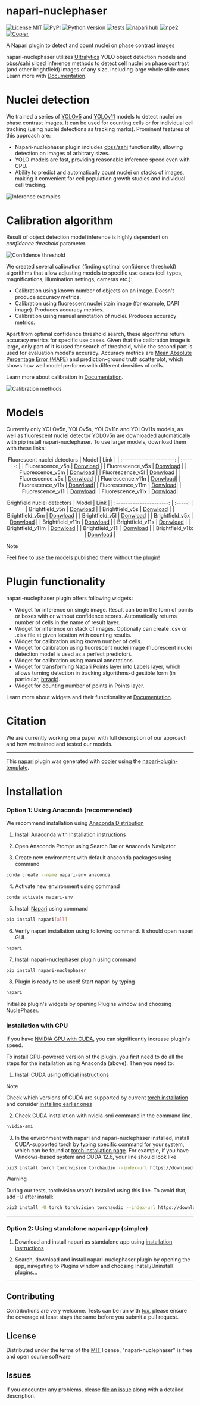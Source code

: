 # napari-nuclephaser

[![License MIT](https://img.shields.io/pypi/l/napari-nuclephaser.svg?color=green)](https://github.com/nikvo1/napari-nuclephaser/raw/main/LICENSE)
[![PyPI](https://img.shields.io/pypi/v/napari-nuclephaser.svg?color=green)](https://pypi.org/project/napari-nuclephaser)
[![Python Version](https://img.shields.io/pypi/pyversions/napari-nuclephaser.svg?color=green)](https://python.org)
[![tests](https://github.com/nikvo1/napari-nuclephaser/workflows/tests/badge.svg)](https://github.com/nikvo1/napari-nuclephaser/actions)
[![napari hub](https://img.shields.io/endpoint?url=https://api.napari-hub.org/shields/napari-nuclephaser)](https://napari-hub.org/plugins/napari-nuclephaser)
[![npe2](https://img.shields.io/badge/plugin-npe2-blue?link=https://napari.org/stable/plugins/index.html)](https://napari.org/stable/plugins/index.html)
[![Copier](https://img.shields.io/endpoint?url=https://raw.githubusercontent.com/copier-org/copier/master/img/badge/badge-grayscale-inverted-border-purple.json)](https://github.com/copier-org/copier)

A Napari plugin to detect and count nuclei on phase contrast images

napari-nuclephaser utilizes [Ultralytics](https://docs.ultralytics.com/) YOLO object detection models and [obss/sahi](https://github.com/obss/sahi) sliced inference methods to detect cell nuclei on phase contrast (and other brightfield) images of any size, including large whole slide ones. Learn more with [Documentation](https://napari-nuclephaser.readthedocs.io/en/latest/index.html).

# Nuclei detection

We trained a series of [YOLOv5](https://github.com/ultralytics/yolov5) and [YOLOv11](https://github.com/ultralytics/ultralytics) models to detect nuclei on phase contrast images. It can be used for counting cells or for individual cell tracking (using nuclei detections as tracking marks). Prominent features of this approach are:
- Napari-nuclephaser plugin includes [obss/sahi](https://github.com/obss/sahi) functionality, allowing detection on images of arbitrary sizes.
- YOLO models are fast, providing reasonable inference speed even with CPU.
- Ability to predict and automatically count nuclei on stacks of images, making it convenient for cell population growth studies and individual cell tracking.

![Inference examples](https://github.com/user-attachments/assets/c7e4d0e6-44c1-4268-aae5-6bb78500d928)

# Calibration algorithm

Result of object detection model inference is highly dependent on _confidence threshold_ parameter.

![Confidence threshold](https://github.com/user-attachments/assets/888bfc2b-9e6d-4fe8-b0e3-115b0ca4a394)

We created several calibration (finding optimal confidence threshold) algorithms that allow adjusting models to specific use cases (cell types, magnifications, illumination settings, cameras etc.):
- Calibration using known number of objects on an image. Doesn't produce accuracy metrics.
- Calibration using fluorescent nuclei stain image (for example, DAPI image). Produces accuracy metrics.
- Calibration using manual annotation of nuclei. Produces accuracy metrics.

Apart from optimal confidence threshold search, these algorithms return accuracy metrics for specific use cases. Given that the calibration image is large, only part of it is used for search of threshold, while the second part is used for evaluation model's accuracy.
Accuracy metrics are [Mean Absolute Percentage Error (MAPE)](https://en.wikipedia.org/wiki/Mean_absolute_percentage_error) and prediction-ground truth scatterplot, which shows how well model performs with different densities of cells.

Learn more about calibration in [Documentation](https://napari-nuclephaser.readthedocs.io/en/latest/General%20information/Confidence%20threshold%20calibration.html).

![Calibration methods](https://github.com/user-attachments/assets/a229a3c4-fbe3-4945-9139-84dfcc2758ad)

# Models

Currently only YOLOv5n, YOLOv5s, YOLOv11n and YOLOv11s models, as well as fluorescent nuclei detector YOLOv5n are downloaded automatically with pip install napari-nuclephaser. To use larger models, download them with these links:

<div align="center">

Fluorescent nuclei detectors
| Model                    | Link |
| :----------------------: | :-----: |
| Fluorescence_v5n         | [Donwload](https://zenodo.org/records/15388030/files/Fluorescence_v5n.pt?download=1) |
| Fluorescence_v5s         | [Donwload](https://zenodo.org/records/15388030/files/Fluorescence_v5s.pt?download=1) |
| Fluorescence_v5m         | [Donwload](https://zenodo.org/records/15388030/files/Fluorescence_v5m.pt?download=1) |
| Fluorescence_v5l         | [Donwload](https://zenodo.org/records/15388030/files/Fluorescence_v5l.pt?download=1) |
| Fluorescence_v5x         | [Donwload](https://zenodo.org/records/15388030/files/Fluorescence_v5x.pt?download=1) |
| Fluorescence_v11n        | [Donwload](https://zenodo.org/records/15388030/files/Fluorescence_v11n.pt?download=1)|
| Fluorescence_v11s        | [Donwload](https://zenodo.org/records/15388030/files/Fluorescence_v11s.pt?download=1)|
| Fluorescence_v11m        | [Donwload](https://zenodo.org/records/15388030/files/Fluorescence_v11m.pt?download=1)|
| Fluorescence_v11l        | [Donwload](https://zenodo.org/records/15388030/files/Fluorescence_v11l.pt?download=1)|
| Fluorescence_v11x        | [Donwload](https://zenodo.org/records/15388030/files/Fluorescence_v11x.pt?download=1)|

Brighfield nuclei detectors
| Model                    | Link |
| :----------------------: | :-----: |
| Brightfield_v5n          | [Donwload](https://zenodo.org/records/15388030/files/Brightfield_v5n.pt?download=1)  |
| Brightfield_v5s          | [Donwload](https://zenodo.org/records/15388030/files/Brightfield_v5s.pt?download=1)  |
| Brightfield_v5m          | [Donwload](https://zenodo.org/records/15388030/files/Brightfield_v5m.pt?download=1)  |
| Brightfield_v5l          | [Donwload](https://zenodo.org/records/15388030/files/Brightfield_v5l.pt?download=1)  |
| Brightfield_v5x          | [Donwload](https://zenodo.org/records/15388030/files/Brightfield_v5x.pt?download=1)  |
| Brightfield_v11n         | [Donwload](https://zenodo.org/records/15388030/files/Brightfield_v11n.pt?download=1) |
| Brightfield_v11s         | [Donwload](https://zenodo.org/records/15388030/files/Brightfield_v11s.pt?download=1) |
| Brightfield_v11m         | [Donwload](https://zenodo.org/records/15388030/files/Brightfield_v11m.pt?download=1) |
| Brightfield_v11l         | [Donwload](https://zenodo.org/records/15388030/files/Brightfield_v11l.pt?download=1) |
| Brightfield_v11x         | [Donwload](https://zenodo.org/records/15388030/files/Brightfield_v11x.pt?download=1) |

</div>

> [!NOTE]
> Feel free to use the models published there without the plugin!

# Plugin functionality
napari-nuclephaser plugin offers following widgets:
- Widget for inference on single image. Result can be in the form of points or boxes with or without confidence scores. Automatically returns number of cells in the name of result layer.
- Widget for inference on stack of images. Optionally can create .csv or .xlsx file at given location with counting results.
- Widget for calibration using known number of cells.
- Widget for calibration using fluorescent nuclei image (fluorescent nuclei detection model is used as a perfect predictor).
- Widget for calibration using manual annotations.
- Widget for transforming Napari Points layer into Labels layer, which allows turning detection in tracking algorithms-digestible form (in particular, [btrack](https://github.com/quantumjot/btrack)).
- Widget for counting number of points in Points layer.

Learn more about widgets and their functionality at [Documentation](https://napari-nuclephaser.readthedocs.io/en/latest/index.html).

# Citation

We are currently working on a paper with full description of our approach and how we trained and tested our models.

----------------------------------

This [napari] plugin was generated with [copier] using the [napari-plugin-template].

<!--
Don't miss the full getting started guide to set up your new package:
https://github.com/napari/napari-plugin-template#getting-started

and review the napari docs for plugin developers:
https://napari.org/stable/plugins/index.html
-->

# Installation

### Option 1: Using Anaconda (recommended)

We recommend installation using [Anaconda Distribution](https://www.anaconda.com/)

1. Install Anaconda with [Installation instructions](https://www.anaconda.com/docs/getting-started/anaconda/install)

2. Open Anaconda Prompt using Search Bar or Anaconda Navigator

3. Create new environment with default anaconda packages using command

```sh
conda create --name napari-env anaconda
```
4. Activate new environment using command

```sh
conda activate napari-env
```
5. Install [Napari](https://napari.org/stable/) using command

```sh
pip install napari[all]
```
6. Verify napari installation using following command. It should open napari GUI.

```sh
napari
```
7. Install napari-nuclephaser plugin using command

```sh
pip install napari-nuclephaser
```
8. Plugin is ready to be used! Start napari by typing

```sh
napari
```
Initialize plugin's widgets by opening Plugins window and choosing NuclePhaser.

### Installation with GPU

If you have [NVIDIA GPU with CUDA](https://developer.nvidia.com/cuda-gpus), you can significantly increase plugin's speed.

To install GPU-powered version of the plugin, you first need to do all the steps for the installation using Anaconda (above). Then you need to:

1. Install CUDA using [official instructions](https://developer.nvidia.com/cuda-downloads)
> [!NOTE]
> Check which versions of CUDA are supported by current [torch installation](https://pytorch.org/get-started/locally/) and consider [installing earlier ones](https://developer.nvidia.com/cuda-toolkit-archive)

2. Check CUDA installation with nvidia-smi command in the command line.

```sh
nvidia-smi
```
3. In the environment with napari and napari-nuclephaser installed, install CUDA-supported torch by typing specific command for your system, which can be found at [torch installation page](https://pytorch.org/get-started/locally/). For example, if you have Windows-based system and CUDA 12.6, your line should look like

```sh
pip3 install torch torchvision torchaudio --index-url https://download.pytorch.org/whl/cu126
```

> [!WARNING]
> During our tests, torchvision wasn't installed using this line. To avoid that, add -U after install:
> ```sh
>pip3 install -U torch torchvision torchaudio --index-url https://download.pytorch.org/whl/cu126
>```

----------------------------------

### Option 2: Using standalone napari app (simpler)

1. Download and install napari as standalone app using [installation instructions](https://napari.org/dev/tutorials/fundamentals/installation_bundle_conda.html)

2. Search, download and install napari-nuclephaser plugin by opening the app, navigating to Plugins window and choosing Install/Uninstall plugins...

----------------------------------

## Contributing

Contributions are very welcome. Tests can be run with [tox], please ensure
the coverage at least stays the same before you submit a pull request.

## License

Distributed under the terms of the [MIT] license,
"napari-nuclephaser" is free and open source software

## Issues

If you encounter any problems, please [file an issue] along with a detailed description.

[napari]: https://github.com/napari/napari
[copier]: https://copier.readthedocs.io/en/stable/
[@napari]: https://github.com/napari
[MIT]: http://opensource.org/licenses/MIT
[BSD-3]: http://opensource.org/licenses/BSD-3-Clause
[GNU GPL v3.0]: http://www.gnu.org/licenses/gpl-3.0.txt
[GNU LGPL v3.0]: http://www.gnu.org/licenses/lgpl-3.0.txt
[Apache Software License 2.0]: http://www.apache.org/licenses/LICENSE-2.0
[Mozilla Public License 2.0]: https://www.mozilla.org/media/MPL/2.0/index.txt
[napari-plugin-template]: https://github.com/napari/napari-plugin-template

[file an issue]: https://github.com/nikvo1/napari-nuclephaser/issues

[napari]: https://github.com/napari/napari
[tox]: https://tox.readthedocs.io/en/latest/
[pip]: https://pypi.org/project/pip/
[PyPI]: https://pypi.org/
